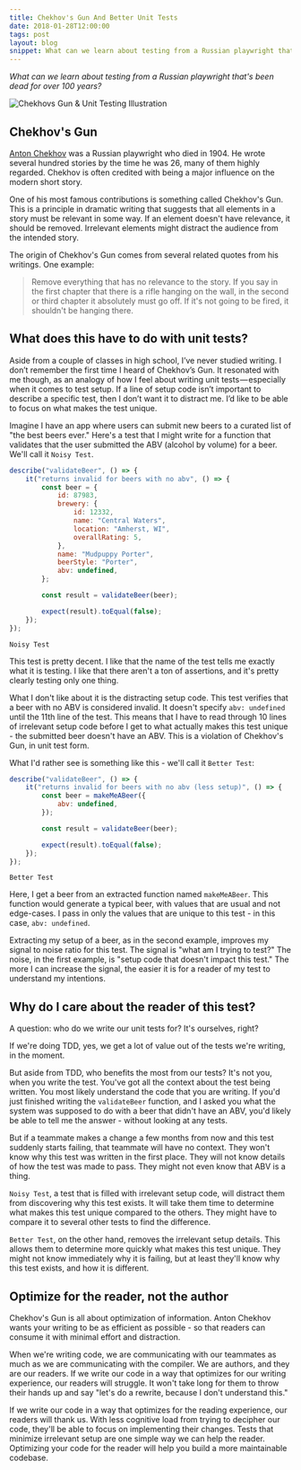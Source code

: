 ```yaml
---
title: Chekhov's Gun And Better Unit Tests
date: 2018-01-28T12:00:00
tags: post
layout: blog
snippet: What can we learn about testing from a Russian playwright that's been dead for over 100 years?
---
```


_What can we learn about testing from a Russian playwright that's been dead for over 100 years?_

![Chekhovs Gun & Unit Testing Illustration](../chekhovs-gun.jpg)

## Chekhov's Gun

[Anton Chekhov](https://en.wikipedia.org/wiki/Anton_Chekhov) was a Russian playwright who died in 1904. He wrote several hundred stories by the time he was 26, many of them highly regarded. Chekhov is often credited with being a major influence on the modern short story.

One of his most famous contributions is something called Chekhov's Gun. This is a principle in dramatic writing that suggests that all elements in a story must be relevant in some way. If an element doesn't have relevance, it should be removed. Irrelevant elements might distract the audience from the intended story.

The origin of Chekhov's Gun comes from several related quotes from his writings. One example:

> Remove everything that has no relevance to the story. If you say in the first chapter that there is a rifle hanging on the wall, in the second or third chapter it absolutely must go off. If it's not going to be fired, it shouldn't be hanging there.

## What does this have to do with unit tests?

Aside from a couple of classes in high school, I’ve never studied writing. I don’t remember the first time I heard of Chekhov’s Gun. It resonated with me though, as an analogy of how I feel about writing unit tests — especially when it comes to test setup. If a line of setup code isn’t important to describe a specific test, then I don’t want it to distract me. I’d like to be able to focus on what makes the test unique.

Imagine I have an app where users can submit new beers to a curated list of "the best beers ever." Here's a test that I might write for a function that validates that the user submitted the ABV (alcohol by volume) for a beer. We'll call it `Noisy Test`.

```javascript
describe("validateBeer", () => {
    it("returns invalid for beers with no abv", () => {
        const beer = {
            id: 87983,
            brewery: {
                id: 12332,
                name: "Central Waters",
                location: "Amherst, WI",
                overallRating: 5,
            },
            name: "Mudpuppy Porter",
            beerStyle: "Porter",
            abv: undefined,
        };

        const result = validateBeer(beer);

        expect(result).toEqual(false);
    });
});
```

`Noisy Test`

This test is pretty decent. I like that the name of the test tells me exactly what it is testing. I like that there aren't a ton of assertions, and it's pretty clearly testing only one thing.

What I don't like about it is the distracting setup code. This test verifies that a beer with no ABV is considered invalid. It doesn't specify `abv: undefined` until the 11th line of the test. This means that I have to read through 10 lines of irrelevant setup code before I get to what actually makes this test unique - the submitted beer doesn't have an ABV. This is a violation of Chekhov's Gun, in unit test form.

What I'd rather see is something like this - we'll call it `Better Test`:

```javascript
describe("validateBeer", () => {
    it("returns invalid for beers with no abv (less setup)", () => {
        const beer = makeMeABeer({
            abv: undefined,
        });

        const result = validateBeer(beer);

        expect(result).toEqual(false);
    });
});
```

`Better Test`

Here, I get a beer from an extracted function named `makeMeABeer`. This function would generate a typical beer, with values that are usual and not edge-cases. I pass in only the values that are unique to this test - in this case, `abv: undefined`.

Extracting my setup of a beer, as in the second example, improves my signal to noise ratio for this test. The signal is "what am I trying to test?" The noise, in the first example, is "setup code that doesn't impact this test." The more I can increase the signal, the easier it is for a reader of my test to understand my intentions.

## Why do I care about the reader of this test?

A question: who do we write our unit tests for? It's ourselves, right?

If we're doing TDD, yes, we get a lot of value out of the tests we're writing, in the moment.

But aside from TDD, who benefits the most from our tests? It's not you, when you write the test. You've got all the context about the test being written. You most likely understand the code that you are writing. If you'd just finished writing the `validateBeer` function, and I asked you what the system was supposed to do with a beer that didn't have an ABV, you'd likely be able to tell me the answer - without looking at any tests.

But if a teammate makes a change a few months from now and this test suddenly starts failing, that teammate will have no context. They won't know why this test was written in the first place. They will not know details of how the test was made to pass. They might not even know that ABV is a thing.

`Noisy Test`, a test that is filled with irrelevant setup code, will distract them from discovering why this test exists. It will take them time to determine what makes this test unique compared to the others. They might have to compare it to several other tests to find the difference.

`Better Test`, on the other hand, removes the irrelevant setup details. This allows them to determine more quickly what makes this test unique. They might not know immediately why it is failing, but at least they'll know why this test exists, and how it is different.

## Optimize for the reader, not the author

Chekhov's Gun is all about optimization of information. Anton Chekhov wants your writing to be as efficient as possible - so that readers can consume it with minimal effort and distraction.

When we're writing code, we are communicating with our teammates as much as we are communicating with the compiler. We are authors, and they are our readers. If we write our code in a way that optimizes for our writing experience, our readers will struggle. It won't take long for them to throw their hands up and say "let's do a rewrite, because I don't understand this."

If we write our code in a way that optimizes for the reading experience, our readers will thank us. With less cognitive load from trying to decipher our code, they'll be able to focus on implementing their changes. Tests that minimize irrelevant setup are one simple way we can help the reader. Optimizing your code for the reader will help you build a more maintainable codebase.
